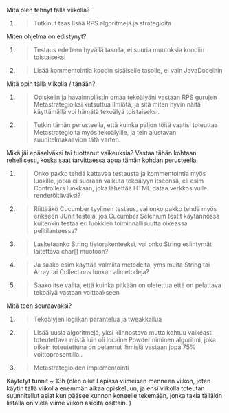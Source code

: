 Mitä olen tehnyt tällä viikolla?
1. > Tutkinut taas lisää RPS algoritmejä ja strategioita

Miten ohjelma on edistynyt?
1. > Testaus edelleen hyvällä tasolla, ei suuria muutoksia koodiin toistaiseksi
1. > Lisää kommentointia koodin sisäiselle tasolle, ei vain JavaDoceihin
	
Mitä opin tällä viikolla / tänään?
1. > Opiskelin ja havainnollistin omaa tekoälyäni vastaan RPS gurujen Metastrategioiksi kutsuttua ilmiötä, ja sitä miten hyvin näitä käyttämällä voi hämätä tekoälyä toistaiseksi.
1. > Tutkin tämän perusteella, että kuinka paljon töitä vaatisi toteuttaa Metastrategioita myös tekoälyille, ja tein alustavan suunitelmakaavion tätä varten.
	
Mikä jäi epäselväksi tai tuottanut vaikeuksia? Vastaa tähän kohtaan rehellisesti, koska saat tarvittaessa apua tämän kohdan perusteella.
1. >  Onko pakko tehdä kattavaa testausta ja kommentointia myös luokille, jotka ei suoraan vaikuta tekoälyyn itseensä, eli esim Controllers luokkaan, joka lähettää HTML dataa verkkosivulle renderöitäväksi?
1. >  Riittääkö Cucumber tyylinen testaus, vai onko pakko tehdä myös erikseen JUnit testejä, jos Cucumber Selenium testit käytännössä kuitenkin testaa eri luokkien toiminnallisuutta oikeassa pelitilanteessa?
2. >  Lasketaanko String tietorakenteeksi, vai onko String esiintymät laitettava char[] muotoon?
2. >  Ja saako esim käyttää valmiita metodeita, yms muita String tai Array tai Collections luokan alimetodeja?
3. >  Saako itse valita, että kuinka pitkään on oletettua että on pelattava tekoälyä vastaan voittaakseen

Mitä teen seuraavaksi?
1. > Tekoälyjen logiikan parantelua ja tweakkailua
2. > Lisää uusia algoritmejä, yksi kiinnostava mutta kohtuu vaikeasti toteutettava mistä luin oli Iocaine Powder niminen algoritmi, joka oikein toteutettuna on pelannut ihmisiä vastaan jopa 75% voittoprosentilla..
3. > Metastrategioiden implementointi

Käytetyt tunnit ~ 13h
(olen ollut Lapissa viimeisen menneen viikon, joten käytin tällä viikolla enemmän aikaa opiskeluun, ja ensi viikolla toteutan suunnitellut asiat kun pääsee kunnon koneelle tekemään, jonka takia
tälläkin listalla on vielä viime viikon asioita osittain. )
